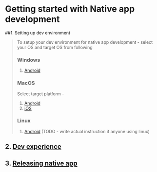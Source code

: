 # Getting started with Native app development

##1. Setting up dev environment
> To setup your dev environment for native app development - select your OS and target OS from following
> ### Windows
> 1. [Android](./native/setup-dev-env-windows-android.md)
> ### MacOS
> Select target platform -
> 1. [Android](https://reactnative.dev/docs/environment-setup?guide=native&platform=android&os=macos)
> 2. [iOS](https://reactnative.dev/docs/environment-setup?guide=native&platform=ios&os=macos)
> ### Linux
> 1. [Android](https://reactnative.dev/docs/environment-setup?guide=native&platform=android&os=linux) (TODO - write actual instruction if anyone using linux)

## 2. [Dev experience](./native/dev-experience.md)

## 3. [Releasing native app](./native/release-app.md)
